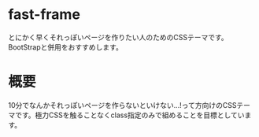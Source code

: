 # fast-frame
とにかく早くそれっぽいページを作りたい人のためのCSSテーマです。　BootStrapと併用をおすすめします。


# 概要
10分でなんかそれっぽいページを作らないといけない...!って方向けのCSSテーマです。極力CSSを触ることなくclass指定のみで組めることを目標としています。



